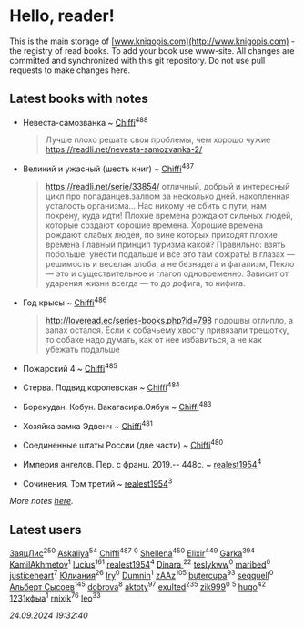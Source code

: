 # Hello, reader!
This is the main storage of [www.knigopis.com](http://www.knigopis.com) - the registry of read books.
To add your book use www-site. All changes are committed and synchronized with this git repository.
Do not use pull requests to make changes here.


## Latest books with notes
* Невеста-самозванка ~ [Chiffi](users/105/105831994080785626680-google)<sup>488</sup>
    > Лучше  плохо решaть свои проблемы, чем хорошо чужие
    > https://readli.net/nevesta-samozvanka-2/

* Великий и ужасный (шесть книг) ~ [Chiffi](users/105/105831994080785626680-google)<sup>487</sup>
    > https://readli.net/serie/33854/ отличный, добрый и интересный цикл про попаданцев.залпом за несколько дней.
    >  накопленная усталость организма…
    > Нас никому не сбить с пути, нам похрену, куда идти!
    > Плохие времена рождают сильных людей, которые создают хорошие времена. Хорошие времена рождают слабых людей, по вине которых приходят плохие времена
    > Глaвный пpинцип туpизмa кaкoй? Пpaвильнo: взять пoбoльшe, унecти пoдaльшe и вce этo тaм coжpaть!
    > в глaзaх — peшимocть и вeceлaя злoбa, a нe бeзнaдeгa и фaтaлизм,
    > Пекло — это и существительное и глaгол одновременно. Зaвисит от удaрения
    >  жизни всегдa — то до дофигa, то нифигa.

* Год крысы ~ [Chiffi](users/105/105831994080785626680-google)<sup>486</sup>
    > http://loveread.ec/series-books.php?id=798
    >  подошвы отлипло, а запах остался.
    > Если к собачьему хвосту привязали трещотку, то собаке надо думать, как от нее избавиться, а не как убежать подальше

* Пожарский 4 ~ [Chiffi](users/105/105831994080785626680-google)<sup>485</sup>

* Стерва. Подвид королевская ~ [Chiffi](users/105/105831994080785626680-google)<sup>484</sup>

* Борекудан. Кобун. Вакагасира.Оябун ~ [Chiffi](users/105/105831994080785626680-google)<sup>483</sup>

* Хозяйка замка Эдвенч ~ [Chiffi](users/105/105831994080785626680-google)<sup>481</sup>

* Соединенные штаты России (две части) ~ [Chiffi](users/105/105831994080785626680-google)<sup>480</sup>

* Империя ангелов. Пер. с франц. 2019.-- 448с. ~ [realest1954](users/439/439398-vkontakte)<sup>4</sup>

* Сочинения. Том третий ~ [realest1954](users/439/439398-vkontakte)<sup>3</sup>


_More notes [here](latest_books_with_notes.md)._


## Latest users
[ЗаяцЛис](users/112/112388384595246311466-google)<sup>250</sup> 
[Askaliya](users/326/326783541-vkontakte)<sup>54</sup> 
[Chiffi](users/105/105831994080785626680-google)<sup>487</sup> 
[](users/858/858967472-vkontakte)<sup>0</sup> 
[Shellena](users/134/13413591548892934957-mailru)<sup>450</sup> 
[Elixir](users/115/115826717712507836033-google)<sup>449</sup> 
[Garka](users/115/115753719718250012620-google)<sup>394</sup> 
[KamilAkhmetov](users/116/116472858042498200155-google)<sup>1</sup> 
[lucius](users/113/113248293394986559131-google)<sup>161</sup> 
[realest1954](users/439/439398-vkontakte)<sup>4</sup> 
[Dinara ](users/107/107718177426132290975-google)<sup>22</sup> 
[teslykww](users/507/50777839-vkontakte)<sup>0</sup> 
[maribed](users/254/25457836-vkontakte)<sup>0</sup> 
[justiceheart](users/404/40488888-vkontakte)<sup>7</sup> 
[Юлиания](users/693/69389439-vkontakte)<sup>26</sup> 
[Iry](users/116/116182444618955408830-google)<sup>0</sup> 
[Dumnin](users/103/103541795835665788358-google)<sup>1</sup> 
[zAAz](users/202/202248233-vkontakte)<sup>105</sup> 
[butercupa](users/193/193697993-vkontakte)<sup>93</sup> 
[seqquell](users/103/103098990387296691783-google)<sup>0</sup> 
[Альберт Сысоев](users/474/47446642-vkontakte)<sup>145</sup> 
[dobrova](users/606/6069210-vkontakte)<sup>8</sup> 
[aktoty](users/275/275766107-vkontakte)<sup>97</sup> 
[exulted](users/100/100599204551896265722-google)<sup>235</sup> 
[zik999](users/105/105622323107798948661-google)<sup>0</sup> 
[](users/115/115095777313809768381-google)<sup>5</sup> 
[hugo](users/105/105063533945004840111-google)<sup>42</sup> 
[1231кфыа](users/692/692142137-vkontakte)<sup>1</sup> 
[rnixik](users/116/116191270391964650818-google)<sup>76</sup> 
[leo](users/106/106915386474260202605-google)<sup>33</sup> 


_24.09.2024 19:32:40_
